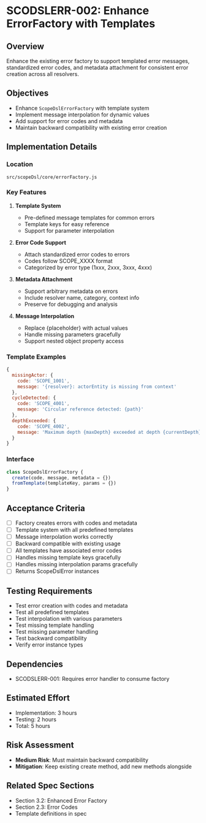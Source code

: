 # SCODSLERR-002: Enhance ErrorFactory with Templates

## Overview
Enhance the existing error factory to support templated error messages, standardized error codes, and metadata attachment for consistent error creation across all resolvers.

## Objectives
- Enhance `ScopeDslErrorFactory` with template system
- Implement message interpolation for dynamic values
- Add support for error codes and metadata
- Maintain backward compatibility with existing error creation

## Implementation Details

### Location
`src/scopeDsl/core/errorFactory.js`

### Key Features
1. **Template System**
   - Pre-defined message templates for common errors
   - Template keys for easy reference
   - Support for parameter interpolation

2. **Error Code Support**
   - Attach standardized error codes to errors
   - Codes follow SCOPE_XXXX format
   - Categorized by error type (1xxx, 2xxx, 3xxx, 4xxx)

3. **Metadata Attachment**
   - Support arbitrary metadata on errors
   - Include resolver name, category, context info
   - Preserve for debugging and analysis

4. **Message Interpolation**
   - Replace {placeholder} with actual values
   - Handle missing parameters gracefully
   - Support nested object property access

### Template Examples
```javascript
{
  missingActor: {
    code: 'SCOPE_1001',
    message: '{resolver}: actorEntity is missing from context'
  },
  cycleDetected: {
    code: 'SCOPE_4001',
    message: 'Circular reference detected: {path}'
  },
  depthExceeded: {
    code: 'SCOPE_4002',
    message: 'Maximum depth {maxDepth} exceeded at depth {currentDepth}'
  }
}
```

### Interface
```javascript
class ScopeDslErrorFactory {
  create(code, message, metadata = {})
  fromTemplate(templateKey, params = {})
}
```

## Acceptance Criteria
- [ ] Factory creates errors with codes and metadata
- [ ] Template system with all predefined templates
- [ ] Message interpolation works correctly
- [ ] Backward compatible with existing usage
- [ ] All templates have associated error codes
- [ ] Handles missing template keys gracefully
- [ ] Handles missing interpolation params gracefully
- [ ] Returns ScopeDslError instances

## Testing Requirements
- Test error creation with codes and metadata
- Test all predefined templates
- Test interpolation with various parameters
- Test missing template handling
- Test missing parameter handling
- Test backward compatibility
- Verify error instance types

## Dependencies
- SCODSLERR-001: Requires error handler to consume factory

## Estimated Effort
- Implementation: 3 hours
- Testing: 2 hours
- Total: 5 hours

## Risk Assessment
- **Medium Risk**: Must maintain backward compatibility
- **Mitigation**: Keep existing create method, add new methods alongside

## Related Spec Sections
- Section 3.2: Enhanced Error Factory
- Section 2.3: Error Codes
- Template definitions in spec